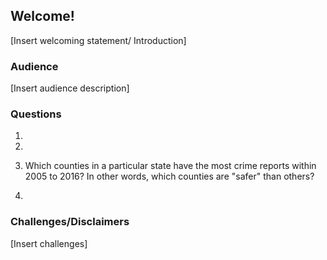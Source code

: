 ## Welcome!
[Insert welcoming statement/ Introduction]

### Audience
[Insert audience description]

### Questions
  1.

  2.

  3. Which counties in a particular state have the most crime reports within 2005 to 2016? In other words, which counties are "safer" than others?

  4.


### Challenges/Disclaimers
[Insert challenges]
